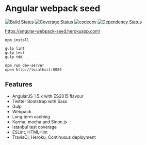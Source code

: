 # Angular webpack seed

[![Build Status](https://travis-ci.org/lucassus/angular-webpack-seed.svg?branch=master)](https://travis-ci.org/lucassus/angular-webpack-seed)
[![Coverage Status](https://coveralls.io/repos/github/lucassus/angular-webpack-seed/badge.svg?branch=master)](https://coveralls.io/github/lucassus/angular-webpack-seed?branch=master)
[![codecov](https://codecov.io/gh/lucassus/angular-webpack-seed/branch/master/graph/badge.svg)](https://codecov.io/gh/lucassus/angular-webpack-seed)
[![Dependency Status](https://gemnasium.com/lucassus/angular-webpack-seed.svg)](https://gemnasium.com/lucassus/angular-webpack-seed)

https://angular-webpack-seed.herokuapp.com/

```
npm install

gulp lint
gulp test
gulp tdd

npm run dev-server
open http://localhost:8080
```

## Features

* AngularJS 1.5.x with ES2015 flavour
* Twitter Bootstrap with Sass
* Gulp
* Webpack
* Long term caching
* Karma, mocha and Sinon.js 
* Istanbul test coverage
* ESLint, HTMLHint
* TravisCI, Heroku, Continuous deployment
